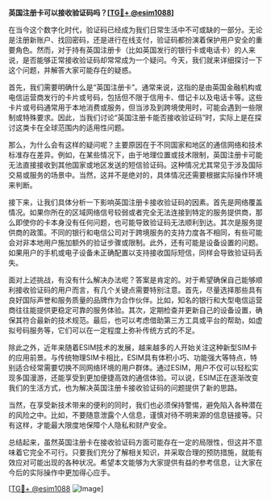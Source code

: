 **英国注册卡可以接收验证码吗？[[TG💪+ @esim1088](https://t.me/s/esim1088)]**

在当今这个数字化时代，验证码已经成为我们日常生活中不可或缺的一部分。无论是注册新账户、找回密码，还是进行在线支付，验证码都扮演着保护用户安全的重要角色。然而，对于持有英国注册卡（比如英国发行的银行卡或电话卡）的人来说，是否能够正常接收验证码却常常成为一个疑问。今天，我们就来详细探讨一下这个问题，并解答大家可能存在的疑惑。

首先，我们需要明确什么是“英国注册卡”。通常来说，这指的是由英国金融机构或电信运营商发行的卡片或号码，包括但不限于信用卡、借记卡以及电话卡等。这些卡片或号码通常用于本地消费或服务，但当涉及到跨境使用时，可能会遇到一些限制或特殊要求。因此，当我们讨论“英国注册卡能否接收验证码”时，实际上是在探讨这类卡在全球范围内的适用性问题。

那么，为什么会有这样的疑问呢？主要原因在于不同国家和地区的通信网络和技术标准存在差异。例如，在某些情况下，由于地理位置或技术限制，英国注册卡可能无法直接接收到其他国家或地区发送的短信验证码。这种情况尤其常见于涉及国际交易或服务的场景中。当然，这并不是绝对的，具体情况还需要根据实际操作环境来判断。

接下来，让我们具体分析一下影响英国注册卡接收验证码的因素。首先是网络覆盖情况。如果你所在的区域网络信号较弱或者完全无法连接到特定的服务提供商，那么即使你的卡本身没有任何问题，也可能导致验证码无法顺利到达。其次是服务提供商的政策。不同的银行和电信公司对于跨境服务的支持力度各不相同，有些可能会对非本地用户施加额外的验证步骤或限制。此外，还有可能是设备设置的问题。如果用户的手机或电子设备未正确配置以支持接收国际短信，同样会导致验证码丢失。

面对上述挑战，有没有什么解决办法呢？答案是肯定的。对于希望确保自己能够顺利接收验证码的用户而言，有几个关键点需要特别注意。首先，尽量选择那些具有良好国际声誉和服务质量的品牌作为合作伙伴。比如，知名的银行和大型电信运营商往往能提供更稳定可靠的服务体验。其次，定期检查并更新自己的设备设置，确保其符合最新的技术规范。最后，也可以考虑借助第三方工具或平台的帮助，如虚拟号码服务等，它们可以在一定程度上弥补传统方式的不足。

除此之外，近年来随着ESIM技术的发展，越来越多的人开始关注这种新型SIM卡的应用前景。与传统物理SIM卡相比，ESIM具有体积小巧、功能强大等特点，特别适合经常需要切换不同网络环境的用户群体。通过ESIM，用户不仅可以轻松实现多国漫游，还能享受到更加便捷高效的通信体验。可以说，ESIM正在逐渐改变我们的生活方式，也为解决英国注册卡接收验证码的问题提供了新的思路。

当然，在享受新技术带来的便利的同时，我们也必须保持警惕，避免陷入各种潜在的风险之中。比如，不要随意泄露个人信息，谨慎对待不明来源的信息链接等。只有这样，才能最大限度地保障个人隐私和财产安全。

总结起来，虽然英国注册卡在接收验证码方面可能存在一定的局限性，但这并不意味着它完全不可行。只要我们充分了解相关知识，并采取合理的预防措施，就能有效应对可能出现的各种状况。希望本文能够为大家提供有益的参考信息，让大家在今后的实际操作中更加得心应手。

[[TG💪+ @esim1088](https://t.me/s/esim1088) ![Image](https://i.postimg.cc/4NQfJmqS/Snipaste-2025-05-13-00-14-12.png)]